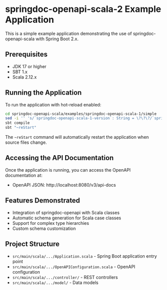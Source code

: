 # springdoc-openapi-scala-2 Example Application

This is a simple example application demonstrating the use of springdoc-openapi-scala with Spring Boot 2.x.

## Prerequisites

- JDK 17 or higher
- SBT 1.x
- Scala 2.12.x

## Running the Application

To run the application with hot-reload enabled:

```bash
cd springdoc-openapi-scala/examples/springdoc-openapi-scala-1/simple
sed -i '' 's/`springdoc-openapi-scala-1-version`: String = \?\?\?/`springdoc-openapi-scala-1-version`: String = "0.3.2"/g' build.sbt # Omit '' after the -i flag if not on mac
sbt compile
sbt "~reStart"
```

The `~reStart` command will automatically restart the application when source files change.

## Accessing the API Documentation

Once the application is running, you can access the OpenAPI documentation at:

- OpenAPI JSON: http://localhost:8080/v3/api-docs

## Features Demonstrated

- Integration of springdoc-openapi with Scala classes
- Automatic schema generation for Scala case classes
- Support for complex type hierarchies
- Custom schema customization

## Project Structure

- `src/main/scala/.../Application.scala` - Spring Boot application entry point
- `src/main/scala/.../OpenAPIConfiguration.scala` - OpenAPI configuration
- `src/main/scala/.../controller/` - REST controllers
- `src/main/scala/.../model/` - Data models